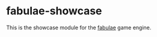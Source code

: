 # fabulae-showcase

This is the showcase module for the [fabulae](https://github.com/mganzarcik/fabulae) game engine.
